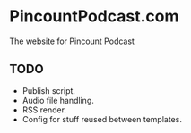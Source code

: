 # PincountPodcast.com
The website for Pincount Podcast

## TODO
* Publish script.
* Audio file handling.
* RSS render.
* Config for stuff reused between templates.
